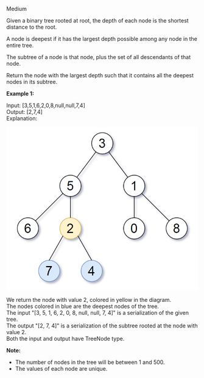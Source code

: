 Medium

Given a binary tree rooted at root, the depth of each node is the shortest distance to the root.

A node is deepest if it has the largest depth possible among any node in the entire tree.

The subtree of a node is that node, plus the set of all descendants of that node.

Return the node with the largest depth such that it contains all the deepest nodes in its subtree.

 

**Example 1:**

Input: [3,5,1,6,2,0,8,null,null,7,4]  
Output: [2,7,4]  
Explanation:

![](https://github.com/wilwfy/LeetCode/blob/master/0865.%20Smallest%20Subtree%20with%20all%20the%20Deepest%20Nodes/Smallest%20Subtree%20with%20all%20the%20Deepest%20Nodes.png)


We return the node with value 2, colored in yellow in the diagram.  
The nodes colored in blue are the deepest nodes of the tree.  
The input "[3, 5, 1, 6, 2, 0, 8, null, null, 7, 4]" is a serialization of the given tree.  
The output "[2, 7, 4]" is a serialization of the subtree rooted at the node with value 2.  
Both the input and output have TreeNode type.  
 

**Note:**

- The number of nodes in the tree will be between 1 and 500.
- The values of each node are unique.
